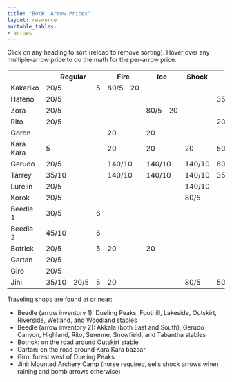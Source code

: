 ```yaml
---
title: "BotW: Arrow Prices"
layout: resource
sortable_tables:
- arrows
---
```


<p>Click on any heading to sort (reload to remove sorting). Hover
over any multiple-arrow price to do the math for the per-arrow
price.

<table id="arrows">
  <tr data-sort-method="none">
    <th class="corner"></th>
    <th colspan="3" class="heading">Regular</th>
    <th colspan="2" class="heading">Fire</th>
    <th colspan="2" class="heading">Ice</th>
    <th class="heading">Shock</th>
    <th colspan="2" class="heading">Bomb</th>
  </tr>
  <tr>
    <td class="shop">Kakariko</td>
    <td colspan="2">20/5</td>
    <td>5</td>
    <td>80/5</td>
    <td class="bad-price">20</td>
    <td colspan="2"></td>
    <td></td>
    <td colspan="2"></td>
  </tr>
  <tr>
    <td class="shop">Hateno</td>
    <td colspan="3">20/5</td>
    <td colspan="2"></td>
    <td colspan="2"></td>
    <td></td>
    <td>350/10</td>
    <td class="bad-price">50</td>
  </tr>
  <tr>
    <td class="shop">Zora</td>
    <td colspan="3">20/5</td>
    <td colspan="2"></td>
    <td>80/5</td>
    <td class="bad-price">20</td>
    <td></td>
    <td colspan="2"></td>
  </tr>
  <tr>
    <td class="shop">Rito</td>
    <td colspan="3">20/5</td>
    <td colspan="2"></td>
    <td colspan="2"></td>
    <td></td>
    <td colspan="2" class="bad-price">200/5</td>
  </tr>
  <tr>
    <td class="shop">Goron</td>
    <td colspan="3"></td>
    <td colspan="2" class="bad-price">20</td>
    <td colspan="2" class="bad-price">20</td>
    <td></td>
    <td colspan="2"></td>
  </tr>
  <tr>
    <td class="shop">Kara Kara</td>
    <td colspan="3">5</td>
    <td colspan="2" class="bad-price">20</td>
    <td colspan="2" class="bad-price">20</td>
    <td class="bad-price">20</td>
    <td colspan="2" class="bad-price">50</td>
  </tr>
  <tr>
    <td class="shop">Gerudo</td>
    <td colspan="3">20/5</td>
    <td colspan="2" class="good-price">140/10</td>
    <td colspan="2" class="good-price">140/10</td>
    <td class="good-price">140/10</td>
    <td colspan="2" class="good-price">600/20</td>
  </tr>
  <tr>
    <td class="shop">Tarrey</td>
    <td colspan="3" class="good-price">35/10</td>
    <td colspan="2" class="good-price">140/10</td>
    <td colspan="2" class="good-price">140/10</td>
    <td class="good-price">140/10</td>
    <td colspan="2">350/10</td>
  </tr>
  <tr>
    <td class="shop">Lurelin</td>
    <td colspan="3">20/5</td>
    <td colspan="2"></td>
    <td colspan="2"></td>
    <td class="good-price">140/10</td>
    <td colspan="2"></td>
  </tr>
  <tr>
    <td class="shop">Korok</td>
    <td colspan="3">20/5</td>
    <td colspan="2"></td>
    <td colspan="2"></td>
    <td>80/5</td>
    <td colspan="2"></td>
  </tr>
  <tr>
    <td class="shop">Beedle 1</td>
    <td colspan="2" class="bad-price">30/5</td>
    <td class="bad-price">6</td>
    <td colspan="2"></td>
    <td colspan="2"></td>
    <td></td>
    <td colspan="2"></td>
  </tr>
  <tr>
    <td class="shop">Beedle 2</td>
    <td colspan="2" class="bad-price">45/10</td>
    <td class="bad-price">6</td>
    <td colspan="2"></td>
    <td colspan="2"></td>
    <td></td>
    <td colspan="2"></td>
  </tr>
  <tr>
    <td class="shop">Botrick</td>
    <td colspan="2">20/5</td>
    <td>5</td>
    <td colspan="2" class="bad-price">20</td>
    <td colspan="2" class="bad-price">20</td>
    <td></td>
    <td colspan="2"></td>
  </tr>
  <tr>
    <td class="shop">Gartan</td>
    <td colspan="3">20/5</td>
    <td colspan="2"></td>
    <td colspan="2"></td>
    <td></td>
    <td colspan="2"></td>
  </tr>
  <tr>
    <td class="shop">Giro</td>
    <td colspan="3">20/5</td>
    <td colspan="2"></td>
    <td colspan="2"></td>
    <td></td>
    <td colspan="2"></td>
  </tr>
  <tr>
    <td class="shop">Jini</td>
    <td class="good-price">35/10</td>
    <td>20/5</td>
    <td>5</td>
    <td colspan="2" class="bad-price">20</td>
    <td colspan="2"></td>
    <td>80/5</td>
    <td colspan="2" class="bad-price">50</td>
  </tr>
</table>

<p>Traveling shops are found at or near:

<ul>
  <li>Beedle (arrow inventory 1): Dueling Peaks, Foothill,
  Lakeside, Outskirt, Riverside, Wetland, and Woodland stables</li>
  <li>Beedle (arrow inventory 2): Akkala (both East and South),
  Gerudo Canyon, Highland, Rito, Serenne, Snowfield, and Tabantha
  stables</li>
  <li>Botrick: on the road around Outskirt stable</li>
  <li>Gartan: on the road around Kara Kara bazaar</li>
  <li>Giro: forest west of Dueling Peaks</li>
  <li>Jini: Mounted Archery Camp (horse required, sells shock
  arrows when raining and bomb arrows otherwise)</li>
</ul>

<script>
  document.querySelectorAll('#arrow-prices td').forEach(function(td) {
    var m = td.innerText.match(/^(\d+)\/(\d+)$/)
    if (m) {
      perArrowPrice = parseInt(m[1], 10) / parseInt(m[2], 10);
      td.setAttribute('title', perArrowPrice);
      td.setAttribute('data-sort', perArrowPrice);
      td.innerHTML = m[1] + '<wbr>/<wbr>' + m[2];
    }
  });
</script>
